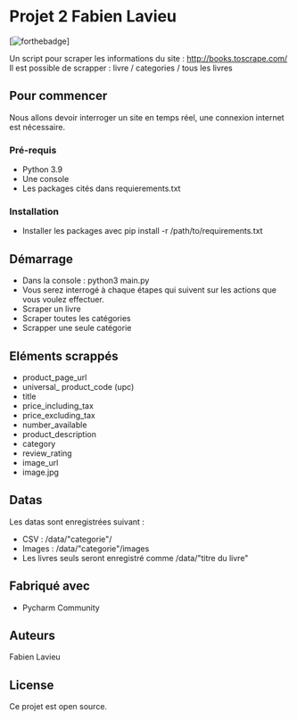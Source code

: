 # Projet 2 Fabien Lavieu


[![forthebadge](http://forthebadge.com/images/badges/built-with-love.svg)]

Un script pour scraper les informations du site : http://books.toscrape.com/
Il est possible de scrapper : livre / categories / tous les livres

## Pour commencer

Nous allons devoir interroger un site en temps réel, une connexion internet est nécessaire.


### Pré-requis



- Python 3.9
- Une console
- Les packages cités dans requierements.txt

### Installation


- Installer les packages avec pip install -r /path/to/requirements.txt


## Démarrage

- Dans la console : python3 main.py
- Vous serez interrogé à chaque étapes qui suivent sur les actions que vous voulez effectuer.
- Scraper un livre
- Scraper toutes les catégories
- Scrapper une seule catégorie

## Eléments scrappés

- product_page_url
- universal_ product_code (upc)
- title
- price_including_tax
- price_excluding_tax
- number_available
- product_description
- category
- review_rating
- image_url
- image.jpg


## Datas

Les datas sont enregistrées suivant :
- CSV : /data/"categorie"/
- Images : /data/"categorie"/images
- Les livres seuls seront enregistré comme /data/"titre du livre"



## Fabriqué avec


* Pycharm Community



## Auteurs

Fabien Lavieu

## License

Ce projet est open source.


